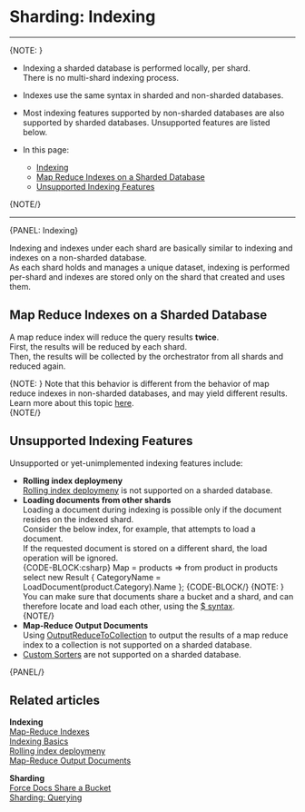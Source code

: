 ﻿# Sharding: Indexing
---

{NOTE: }

* Indexing a sharded database is performed locally, per shard.  
  There is no multi-shard indexing process.  
* Indexes use the same syntax in sharded and non-sharded databases.  
* Most indexing features supported by non-sharded databases 
  are also supported by sharded databases. Unsupported features are listed below.  

* In this page:  
  * [Indexing](../sharding/indexing#indexing)  
  * [Map Reduce Indexes on a Sharded Database](../sharding/indexing#map-reduce-indexes-on-a-sharded-database)  
  * [Unsupported Indexing Features](../sharding/indexing#unsupported-indexing-features)  

{NOTE/}

---

{PANEL: Indexing}

Indexing and indexes under each shard are basically similar to indexing 
and indexes on a non-sharded database.  
As each shard holds and manages a unique dataset, indexing is performed 
per-shard and indexes are stored only on the shard that created and uses them.  

## Map Reduce Indexes on a Sharded Database

A map reduce index will reduce the query results **twice**.  
First, the results will be reduced by each shard.  
Then, the results will be collected by the orchestrator from 
all shards and reduced again.  

{NOTE: }
Note that this behavior is different from the behavior of 
map reduce indexes in non-sharded databases, and may yield 
different results.  
Learn more about this topic [here](../sharding/querying#orderby-in-a-map-reduce-index).  
{NOTE/}

## Unsupported Indexing Features

Unsupported or yet-unimplemented indexing features include: 

* **Rolling index deploymeny**  
  [Rolling index deploymeny](../indexes/rolling-index-deployment) 
  is not supported on a sharded database.  
* **Loading documents from other shards**  
  Loading a document during indexing is possible only if the document 
  resides on the indexed shard.  
  Consider the below index, for example, that attempts to load a document.  
  If the requested document is stored on a different shard, the load operation 
  will be ignored.  
  {CODE-BLOCK:csharp}
  Map = products => from product in products
                          select new Result
                          {
                              CategoryName = LoadDocument<Category>(product.Category).Name
                          };
  {CODE-BLOCK/}
  {NOTE: }
  You can make sure that documents share a bucket and a shard, and can 
  therefore locate and load each other, using the 
  [$ syntax](../sharding/overview#forcing-documents-to-share-a-bucket).  
  {NOTE/}
* **Map-Reduce Output Documents**  
  Using [OutputReduceToCollection](../indexes/map-reduce-indexes#map-reduce-output-documents) 
  to output the results of a map reduce index to a collection 
  is not supported on a sharded database.  
* [Custom Sorters](../indexes/querying/sorting#creating-a-custom-sorter) 
  are not supported on a sharded database.  




{PANEL/}

## Related articles

**Indexing**  
[Map-Reduce Indexes](../indexes/map-reduce-indexes)  
[Indexing Basics](../indexes/indexing-basics)  
[Rolling index deploymeny](../indexes/rolling-index-deployment)  
[Map-Reduce Output Documents](../indexes/map-reduce-indexes#map-reduce-output-documents)  

**Sharding**  
[Force Docs Share a Bucket](../sharding/overview#forcing-documents-to-share-a-bucket)  
[Sharding: Querying](../sharding/querying)  

